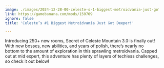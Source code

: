 ```yaml
---
image: ./images/2024-12-28-00-celeste-s-1-biggest-metroidvania-just-got-deeper-.jpg
link: https://gamebanana.com/mods/150769
ignore: false
title: 'Celeste’s #1 Biggest Metroidvania Just Got Deeper!'

---
```


Introducing 250+ new rooms, Secret of Celeste Mountain 3.0 is finally out! With new bosses, new abilities, and years of polish, there’s nearly no bottom to the amount of exploration in this sprawling metroidvania. Capped out at mid expert, this adventure has plenty of layers of techless challenges, so check it out below!